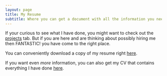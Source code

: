 ```yaml
---
layout: page
title: My Resume
subtitle: Where you can get a document with all the information you need if you want to hire me
---
```


If your curious to see what I have done, you might want to check out the [projects](/projects) tab. But if you are here and are thinking about possibly hiring me then FANTASTIC! you have come to the right place.


You can conveniently download a copy of my resume right <a href="/assets/files/resume.pdf" download="Marshall Asch resume.pdf">here</a>.

If you want even _more_ information, you can also get my CV that contains everything I have done <a href="/assets/files/cv.pdf" download="Marshall Asch CV.pdf">here</a>.